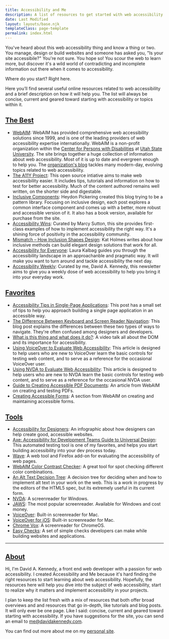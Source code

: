 ```yaml
---
title: Accessibility and Me
description: A list of resources to get started with web accessibility.
date: Last Modified
layout: layouts/base.njk
templateClass: page-template
permalink: index.html
---
```


You've heard about this web accessibility thing and know a thing or two. You manage, design or build websites and someone has asked you, "Is your site accessibile?" You're not sure. You hope so! You scour the web to learn more, but discover it's a wild world of contradicting and incomplete information out there when it comes to accessibility.

Where do you start? Right here.

Here you’ll find several useful online resources related to web accessibility and a brief description on how it will help you. The list will always be concise, current and geared toward starting with accessibility or topics within it.

<h2><a id="thebest" href="#thebest">The Best</a></h2>

- [WebAIM](http://webaim.org/): WebAIM has provided comprehensive web accessibility solutions since 1999, and is one of the leading providers of web accessibility expertise internationally. WebAIM is a non-profit organization within the [Center for Persons with Disabilities](http://www.cpd.usu.edu/) at [Utah State University](http://www.usu.edu/). The site brings together a huge collection of information about web accessibility. Most of it is up to date and evergreen enough to help you. The [organization's blog](http://webaim.org/blog/) tackles many modern-day, evolving topics related to web accessibility.
- [The A11Y Project](https://a11yproject.com/): This open source intiative aims to make web accessibility easier. It includes tips, tutorials and information on how to test for better accessibility. Much of the content authored remains well written, on the shorter side and digestable.
- [Inclusive Components](https://inclusive-components.design/): Heydon Pickering created this blog trying to be a pattern library. Focusing on inclusive design, each post explores a common interface component and comes up with a better, more robust and accessible version of it. It also has a book version, available for purchase from the site.
- [Accessibility Wins](https://a11ywins.tumblr.com/): Curated by Marcy Sutton, this site provides first-class examples of how to implement accessibility the right way. It's a shining force of positivity in the accessibility community.
- [Mismatch – How Inclusion Shapes Design](https://mitpress.mit.edu/books/mismatch): Kat Holmes writes about how inclusive methods can build elegant design solutions that work for all.
- [Accessibility for Everyone](https://abookapart.com/products/accessibility-for-everyone): Laura Kalbag guides you through the accessibility landscape in an approachanble and pragmatic way. It will make you want to turn around and tackle accessibility the next day.
- [Accessibility Weekly](https://a11yweekly.com/): Curated by me, David A. Kennedy, this newsletter aims to give you a weekly dose of web accessibility to help you bring it into your everyday work.

<h2><a id="favorites" href="#favorites">Favorites</a></h2>

- [Accessibility Tips in Single-Page Applications](https://www.deque.com/blog/accessibility-tips-in-single-page-applications/): This post has a small set of tips to help you approach building a single page application in an accessible way.
- [The Difference Between Keyboard and Screen Reader Navigation](https://tink.uk/the-difference-between-keyboard-and-screen-reader-navigation/): This blog post explains the differences between these two types of ways to navigate. They're often confused among designers and developers.
- [What is this thing and what does it do?](http://vimeo.com/84970341): A video talk all about the DOM and its importance for accessibility.
- [Using VoiceOver to Evaluate Web Accessibility](http://webaim.org/articles/voiceover/): This article is designed to help users who are new to VoiceOver learn the basic controls for testing web content, and to serve as a reference for the occasional VoiceOver user.
- [Using NVDA to Evaluate Web Accessibility](http://webaim.org/articles/nvda/): This article is designed to help users who are new to NVDA learn the basic controls for testing web content, and to serve as a reference for the occasional NVDA user.
- [Guide to Creating Accessible PDF Documents](http://webaim.org/techniques/acrobat/): An article from WebAIM on creating and testing PDFs.
- [Creating Accessible Forms](http://webaim.org/techniques/forms/): A section from WebAIM on creating and maintaining accessible forms.

<h2><a id="tools" href="#tools">Tools</a></h2>

- [Accessibility for Designers](http://webaim.org/resources/designers/): An infographic about how designers can help create good, accessible websites.
- [Axe: Accessibility for Development Teams Guide to Universal Design](https://www.deque.com/axe/): This automated testing tool is one of my favorites, and helps you start building accessibility into your dev process today.
- [Wave](http://wave.webaim.org/): A web tool and Firefox add-on for evaluating the accessibility of web pages.
- [WebAIM Color Contrast Checker](https://webaim.org/resources/contrastchecker/): A great tool for spot checking different color combinations.
- [An Alt Text Decision Tree](http://dev.w3.org/html5/alt-techniques/developer.html#tree): A decision tree for deciding when and how to implement alt text in your work on the web. This is a work in progress by the editors of the HTML5 spec, but its extremely useful in its current form.
- [NVDA](http://www.nvda-project.org/): A screenreader for Windows.
- [JAWS](http://www.freedomscientific.com/products/fs/jaws-product-page.asp): The most popular screenreader. Available for Windows and cost money.
- [VoiceOver](http://www.apple.com/accessibility/voiceover/): Built-in screenreader for Mac.
- [VoiceOver for iOS](http://www.apple.com/accessibility/iphone/vision.html): Built-in screenreader for Mac.
- [Chrome Vox](http://www.chromevox.com/): A screenreader for ChromeOS.
- [Easy Checks](http://www.w3.org/WAI/eval/preliminary): A set of simple checks developers can make while building websites and applications.

---

<h2><a id="about" href="#about">About</a></h2>

Hi, I'm David A. Kennedy, a front end web developer with a passion for web accessibility. I created Accessibility and Me because it's hard finding the right resources to start learning about web accessibility. Hopefully, the resources here will help you dive into the subject of web accessibility, start to realize why it matters and implement accessibility in your projects.

I plan to keep the list fresh with a mix of resources that both offer broad overviews and and resources that go in-depth, like tutorials and blog posts. It will only ever be one page. Like I said: concise, current and geared toward starting with accessibility. If you have suggestions for the site, you can send an email to [me@davidakennedy.com](mailto:me@davidakennedy.com).

You can find out more about me on my [personal site](http://davidakennedy.com).
